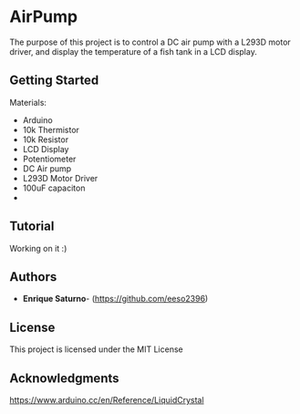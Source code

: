 # AirPump

The purpose of this project is to control a DC air pump with a L293D motor driver, and display 
the temperature of a fish tank in a LCD display.

## Getting Started

Materials:
- Arduino
- 10k Thermistor
- 10k Resistor
- LCD Display
- Potentiometer
- DC Air pump
- L293D Motor Driver
- 100uF capaciton
- 

## Tutorial
Working on it :)

## Authors

* **Enrique Saturno**- (https://github.com/eeso2396)


## License

This project is licensed under the MIT License

## Acknowledgments

https://www.arduino.cc/en/Reference/LiquidCrystal


